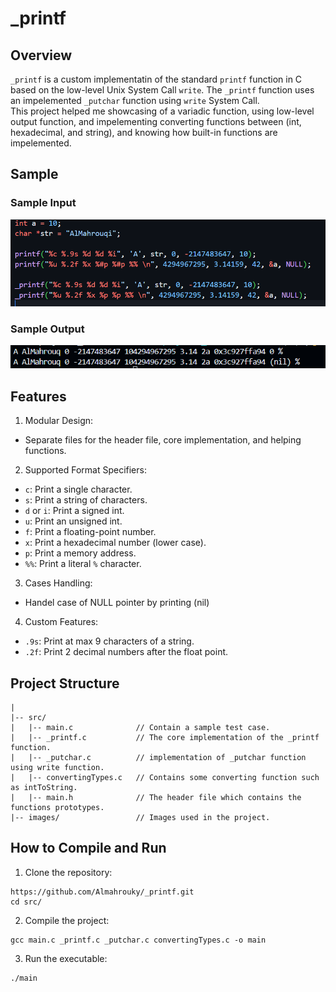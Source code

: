 # _printf
## Overview
`_printf` is a custom implementatin of the standard `printf` function in C based on the low-level Unix System Call `write`. The `_printf` function uses an impelemented `_putchar` function using `write` System Call.  
This project helped me showcasing of a variadic function, using low-level output function, and impelementing converting functions between (int, hexadecimal, and string), and knowing how built-in functions are impelemented.
## Sample
### Sample Input
![Sample Input](images/Sample_Input.png)
### Sample Output
![Sample Output](images/Sample_Output.png)
## Features
1. Modular Design:
- Separate files for the header file, core implementation, and helping functions.
2. Supported Format Specifiers:
- `c`: Print a single character.
- `s`: Print a string of characters.
- `d` or `i`: Print a signed int.
- `u`: Print an unsigned int.
- `f`: Print a floating-point number.
- `x`: Print a hexadecimal number (lower case).
- `p`: Print a memory address.
- `%%`: Print a literal `%` character.
3. Cases Handling:
- Handel case of NULL pointer by printing (nil)
4. Custom Features:
- `.9s`: Print at max 9 characters of a string.
- `.2f`: Print 2 decimal numbers after the float point.
## Project Structure
```
|
|-- src/
|   |-- main.c              // Contain a sample test case.
|   |-- _printf.c           // The core implementation of the _printf function.
|   |-- _putchar.c          // implementation of _putchar function using write function.
|   |-- convertingTypes.c   // Contains some converting function such as intToString.
|   |-- main.h              // The header file which contains the functions prototypes.
|-- images/                 // Images used in the project.
```
## How to Compile and Run
1. Clone the repository:
```
https://github.com/Almahrouky/_printf.git
cd src/
```
2. Compile the project:
```
gcc main.c _printf.c _putchar.c convertingTypes.c -o main
```
3. Run the executable:
```
./main
```